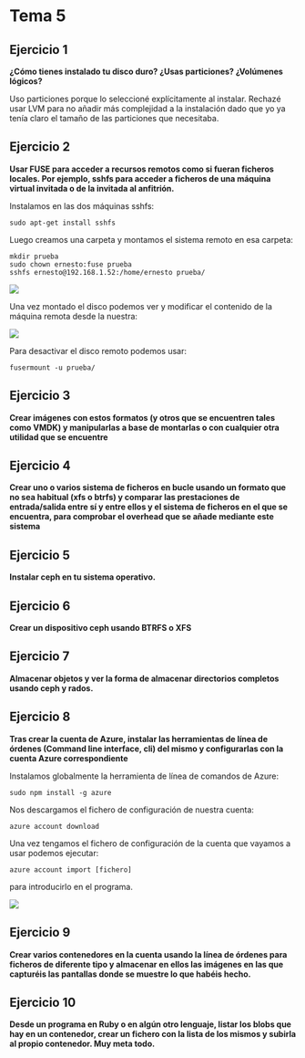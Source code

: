 
Tema 5
======

Ejercicio 1
-----------

**¿Cómo tienes instalado tu disco duro? ¿Usas particiones? ¿Volúmenes lógicos?**

Uso particiones porque lo seleccioné explícitamente al instalar. Rechazé usar LVM para no añadir más complejidad a la instalación dado que yo ya tenía claro el tamaño de las particiones que necesitaba.


Ejercicio 2
-----------

**Usar FUSE para acceder a recursos remotos como si fueran ficheros locales. Por ejemplo, sshfs para acceder a ficheros de una máquina virtual invitada o de la invitada al anfitrión.**

Instalamos en las dos máquinas sshfs:

```shell
sudo apt-get install sshfs
```

Luego creamos una carpeta y montamos el sistema remoto en esa carpeta:

```shell
mkdir prueba
sudo chown ernesto:fuse prueba
sshfs ernesto@192.168.1.52:/home/ernesto prueba/
```

![](https://raw.githubusercontent.com/ernestoalejo/ivimages/master/img8.png)

Una vez montado el disco podemos ver y modificar el contenido de la máquina remota desde la nuestra:

![](https://raw.githubusercontent.com/ernestoalejo/ivimages/master/img9.png)

Para desactivar el disco remoto podemos usar:

```shell
fusermount -u prueba/
```


Ejercicio 3
-----------

**Crear imágenes con estos formatos (y otros que se encuentren tales como VMDK) y manipularlas a base de montarlas o con cualquier otra utilidad que se encuentre**


Ejercicio 4
-----------

**Crear uno o varios sistema de ficheros en bucle usando un formato que no sea habitual (xfs o btrfs) y comparar las prestaciones de entrada/salida entre sí y entre ellos y el sistema de ficheros en el que se encuentra, para comprobar el overhead que se añade mediante este sistema**


Ejercicio 5
-----------

**Instalar ceph en tu sistema operativo.**


Ejercicio 6
-----------

**Crear un dispositivo ceph usando BTRFS o XFS**


Ejercicio 7
-----------

**Almacenar objetos y ver la forma de almacenar directorios completos usando ceph y rados.**


Ejercicio 8
-----------

**Tras crear la cuenta de Azure, instalar las herramientas de línea de órdenes (Command line interface, cli) del mismo y configurarlas con la cuenta Azure correspondiente**

Instalamos globalmente la herramienta de línea de comandos de Azure:

```shell
sudo npm install -g azure
```

Nos descargamos el fichero de configuración de nuestra cuenta:

```shell
azure account download
```

Una vez tengamos el fichero de configuración de la cuenta que vayamos a usar podemos ejecutar:

```shell
azure account import [fichero]
```

para introducirlo en el programa.

![](https://raw.githubusercontent.com/ernestoalejo/ivimages/master/img10.png)


Ejercicio 9
-----------

**Crear varios contenedores en la cuenta usando la línea de órdenes para ficheros de diferente tipo y almacenar en ellos las imágenes en las que capturéis las pantallas donde se muestre lo que habéis hecho.**


Ejercicio 10
------------

**Desde un programa en Ruby o en algún otro lenguaje, listar los blobs que hay en un contenedor, crear un fichero con la lista de los mismos y subirla al propio contenedor. Muy meta todo.**

